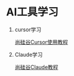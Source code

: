 # AI工具学习

1. cursor学习

    [尚硅谷Cursor使用教程](https://www.bilibili.com/video/BV1aDMezREUj)

2. Claude学习

    [尚硅谷Claude教程](https://www.bilibili.com/video/BV1vG8QzcE5X)
